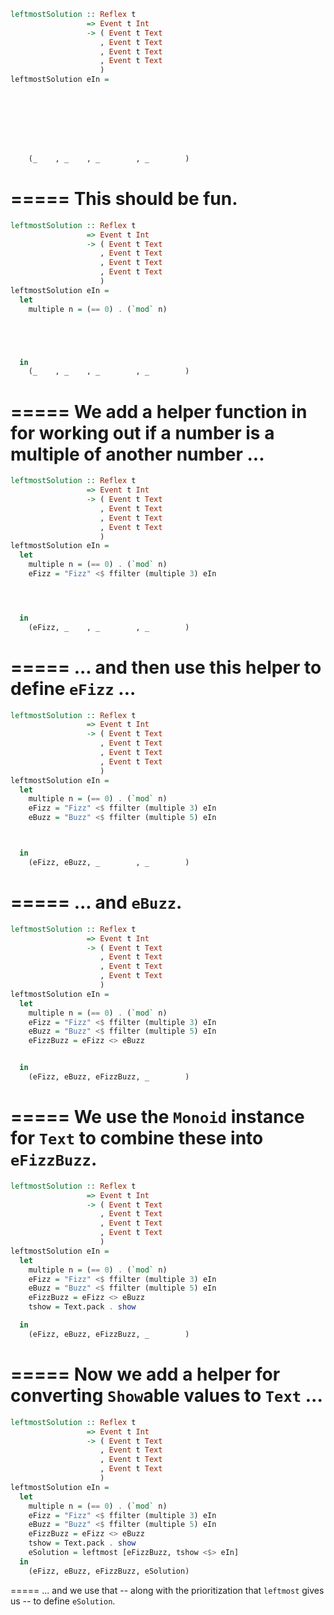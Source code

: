```haskell
leftmostSolution :: Reflex t
                 => Event t Int
                 -> ( Event t Text
                    , Event t Text
                    , Event t Text
                    , Event t Text
                    )
leftmostSolution eIn =








    (_    , _    , _        , _        )
```
=====
This should be fun.
=====
```haskell
leftmostSolution :: Reflex t
                 => Event t Int
                 -> ( Event t Text
                    , Event t Text
                    , Event t Text
                    , Event t Text
                    )
leftmostSolution eIn =
  let
    multiple n = (== 0) . (`mod` n)





  in
    (_    , _    , _        , _        )
```
=====
We add a helper function in for working out if a number is a multiple of another number ...
=====
```haskell
leftmostSolution :: Reflex t
                 => Event t Int
                 -> ( Event t Text
                    , Event t Text
                    , Event t Text
                    , Event t Text
                    )
leftmostSolution eIn =
  let
    multiple n = (== 0) . (`mod` n)
    eFizz = "Fizz" <$ ffilter (multiple 3) eIn




  in
    (eFizz, _    , _        , _        )
```
=====
... and then use this helper to define `eFizz` ...
=====
```haskell
leftmostSolution :: Reflex t
                 => Event t Int
                 -> ( Event t Text
                    , Event t Text
                    , Event t Text
                    , Event t Text
                    )
leftmostSolution eIn =
  let
    multiple n = (== 0) . (`mod` n)
    eFizz = "Fizz" <$ ffilter (multiple 3) eIn
    eBuzz = "Buzz" <$ ffilter (multiple 5) eIn



  in
    (eFizz, eBuzz, _        , _        )
```
=====
... and `eBuzz`.
=====
```haskell
leftmostSolution :: Reflex t
                 => Event t Int
                 -> ( Event t Text
                    , Event t Text
                    , Event t Text
                    , Event t Text
                    )
leftmostSolution eIn =
  let
    multiple n = (== 0) . (`mod` n)
    eFizz = "Fizz" <$ ffilter (multiple 3) eIn
    eBuzz = "Buzz" <$ ffilter (multiple 5) eIn
    eFizzBuzz = eFizz <> eBuzz


  in
    (eFizz, eBuzz, eFizzBuzz, _        )
```
=====
We use the `Monoid` instance for `Text` to combine these into `eFizzBuzz`.
=====
```haskell
leftmostSolution :: Reflex t
                 => Event t Int
                 -> ( Event t Text
                    , Event t Text
                    , Event t Text
                    , Event t Text
                    )
leftmostSolution eIn =
  let
    multiple n = (== 0) . (`mod` n)
    eFizz = "Fizz" <$ ffilter (multiple 3) eIn
    eBuzz = "Buzz" <$ ffilter (multiple 5) eIn
    eFizzBuzz = eFizz <> eBuzz
    tshow = Text.pack . show

  in
    (eFizz, eBuzz, eFizzBuzz, _        )
```
=====
Now we add a helper for converting `Show`able values to `Text` ...
=====
```haskell
leftmostSolution :: Reflex t
                 => Event t Int
                 -> ( Event t Text
                    , Event t Text
                    , Event t Text
                    , Event t Text
                    )
leftmostSolution eIn =
  let
    multiple n = (== 0) . (`mod` n)
    eFizz = "Fizz" <$ ffilter (multiple 3) eIn
    eBuzz = "Buzz" <$ ffilter (multiple 5) eIn
    eFizzBuzz = eFizz <> eBuzz
    tshow = Text.pack . show
    eSolution = leftmost [eFizzBuzz, tshow <$> eIn]
  in
    (eFizz, eBuzz, eFizzBuzz, eSolution)
```
=====
... and we use that -- along with the prioritization that `leftmost` gives us -- to define `eSolution`.

